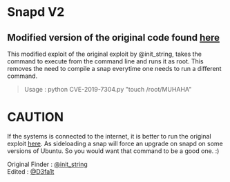 # Snapd V2

## Modified version of the original code found [here](https://www.exploit-db.com/exploits/46361)
This modified exploit of the original exploit by @init_string, takes the command to execute from the command line and runs it as root. This removes the need to compile a snap everytime one needs to run a different command.

 > Usage : python CVE-2019-7304.py "touch /root/MUHAHA"

 # CAUTION 

If the systems is connected to the internet, it is better to run the original exploit [here](https://www.exploit-db.com/exploits/46361). As sideloading a snap will force an upgrade on snapd on some versions of Ubuntu. So you would want that command to be a good one. :)


Original Finder : [@init_string](https://twitter.com/init_string)   
Edited : [@D3fa1t](https://twitter.com/D3fa1t_)